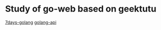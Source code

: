 # Study of go-web based on geektutu
[7days-golang](https://geektutu.com/post/gee-day1.html)
[golang-api](https://studygolang.com/pkgdoc)